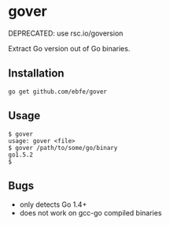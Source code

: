 gover
=====

DEPRECATED: use rsc.io/goversion

Extract Go version out of Go binaries.

## Installation

    go get github.com/ebfe/gover

## Usage

    $ gover
    usage: gover <file>
    $ gover /path/to/some/go/binary
    go1.5.2
    $

## Bugs
- only detects Go 1.4+
- does not work on gcc-go compiled binaries
